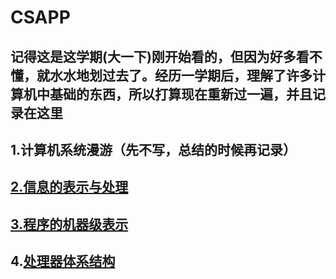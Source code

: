 # CSAPP

## 记得这是这学期(大一下)刚开始看的，但因为好多看不懂，就水水地划过去了。经历一学期后，理解了许多计算机中基础的东西，所以打算现在重新过一遍，并且记录在这里





## 1.计算机系统漫游（先不写，总结的时候再记录）

## [2.信息的表示与处理 ](./expression_processing_of_information.html)

## [3.程序的机器级表示](./machine_level_representation_of_a_program.html)	

## 4.[处理器体系结构]()

